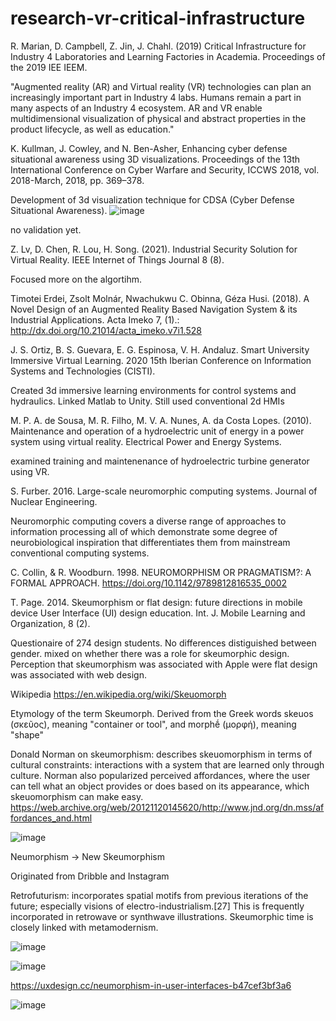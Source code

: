 # research-vr-critical-infrastructure


R. Marian, D. Campbell, Z. Jin, J. Chahl. (2019) Critical Infrastructure for Industry 4 Laboratories and Learning Factories in Academia. Proceedings of the 2019 IEE IEEM.

"Augmented reality (AR) and Virtual reality (VR) technologies can plan an increasingly important part in Industry 4 labs. Humans remain a part in many aspects of an Industry 4 ecosystem. AR and VR enable multidimensional visualization of physical and abstract properties in the product lifecycle, as well as education."

K. Kullman, J. Cowley, and N. Ben-Asher, Enhancing cyber defense situational awareness using 3D visualizations. Proceedings of the 13th International Conference on Cyber Warfare and Security, ICCWS 2018, vol. 2018-March, 2018, pp. 369–378.

Development of 3d visualization technique for CDSA (Cyber Defense Situational Awareness).
![image](https://user-images.githubusercontent.com/3652906/138138589-2d6d1126-71b6-45db-b386-0acaf6a27a68.png)

no validation yet.

Z. Lv, D. Chen, R. Lou, H. Song. (2021). Industrial Security Solution for Virtual Reality. IEEE Internet of Things Journal 8 (8).

Focused more on the algortihm.

Timotei Erdei, Zsolt Molnár, Nwachukwu C. Obinna, Géza Husi. (2018). A Novel Design of an Augmented Reality Based Navigation System & its Industrial Applications. Acta Imeko 7, (1).: http://dx.doi.org/10.21014/acta_imeko.v7i1.528

J. S. Ortiz, B. S. Guevara, E. G. Espinosa, V. H. Andaluz. Smart University Immersive Virtual Learning. 2020 15th Iberian Conference on Information Systems and Technologies (CISTI).

Created 3d immersive learning environments for control systems and hydraulics. Linked Matlab to Unity. Still used conventional 2d HMIs

M. P. A. de Sousa, M. R. Filho, M. V. A. Nunes, A. da Costa Lopes. (2010). Maintenance and operation of a hydroelectric unit of energy in a power system using virtual reality. Electrical Power and Energy Systems.

examined training and maintenenance of hydroelectric turbine generator using VR.

S. Furber. 2016. Large-scale neuromorphic computing systems. Journal of Nuclear Engineering.

Neuromorphic computing covers a diverse range of approaches to information processing all of which demonstrate some degree of neurobiological inspiration that differentiates them from mainstream conventional computing systems. 

C. Collin, & R. Woodburn. 1998. NEUROMORPHISM OR PRAGMATISM?: A FORMAL APPROACH. https://doi.org/10.1142/9789812816535_0002

T. Page. 2014. Skeumorphism or flat design: future directions in mobile device User Interface (UI) design education. Int. J. Mobile Learning and Organization, 8 (2).

Questionaire of 274 design students. No differences distiguished between gender. mixed on whether there was a role for skeumorphic design. Perception that skeumorphism was associated with Apple were flat design was associated with web design.


Wikipedia https://en.wikipedia.org/wiki/Skeuomorph


Etymology of the term Skeumorph. Derived from the Greek words skeuos (σκεῦος), meaning "container or tool", and morphḗ (μορφή), meaning "shape"

Donald Norman on skeumorphism:  describes skeuomorphism in terms of cultural constraints: interactions with a system that are learned only through culture. Norman also popularized perceived affordances, where the user can tell what an object provides or does based on its appearance, which skeuomorphism can make easy. https://web.archive.org/web/20121120145620/http://www.jnd.org/dn.mss/affordances_and.html

![image](https://user-images.githubusercontent.com/3652906/141190634-be0f2d65-67ff-47e1-932e-64691156493c.png)

Neumorphism -> New Skeumorphism

Originated from Dribble and Instagram


Retrofuturism: incorporates spatial motifs from previous iterations of the future; especially visions of electro-industrialism.[27] This is frequently incorporated in retrowave or synthwave illustrations. Skeumorphic time is closely linked with metamodernism.

![image](https://user-images.githubusercontent.com/3652906/141191923-991cab57-0f49-4622-ae6b-2f3bc2d01b9f.png)


![image](https://user-images.githubusercontent.com/3652906/141192480-9c4092b3-6238-43d9-8deb-50ca3e2d8e43.png)

https://uxdesign.cc/neumorphism-in-user-interfaces-b47cef3bf3a6

![image](https://user-images.githubusercontent.com/3652906/141192890-e72e98e9-a70c-4ba3-89c0-b7727eca0ee3.png)


